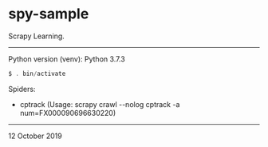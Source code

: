 # spy-sample

Scrapy Learning.



<hr>

Python version (venv):  Python 3.7.3



```powershell
$ . bin/activate
```



Spiders:

- cptrack   (Usage: scrapy crawl --nolog cptrack -a num=FX000090696630220)



<hr>



12 October 2019

